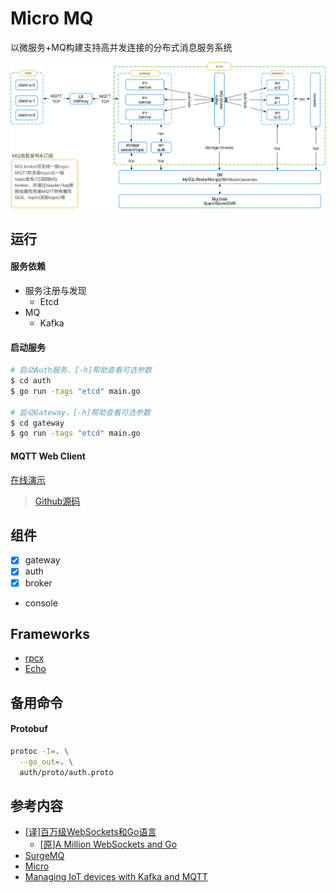 # Micro MQ
以微服务+MQ构建支持高并发连接的分布式消息服务系统

![micro-mq](/doc/img/architecture.jpg "micro-mq")

## 运行
#### 服务依赖
- 服务注册与发现
    - Etcd
- MQ
    - Kafka
    
#### 启动服务
```bash
# 启动Auth服务，[-h]帮助查看可选参数
$ cd auth
$ go run -tags "etcd" main.go

# 启动Gateway，[-h]帮助查看可选参数
$ cd gateway
$ go run -tags "etcd" main.go
```

#### MQTT Web Client
[在线演示](http://mqtt-client.hbchen.com/)
> [Github源码](https://github.com/hb-chen/hivemq-mqtt-web-client)

## 组件
- [x] gateway
- [x] auth
- [x] broker
- console

## Frameworks
- [rpcx](https://github.com/smallnest/rpcx)
- [Echo](https://github.com/labstack/echo)

## 备用命令
#### Protobuf
```bash
protoc -I=. \
  --go_out=. \
  auth/proto/auth.proto
```

## 参考内容
- [[译]百万级WebSockets和Go语言](http://xiecode.cn/post/cn_06_a_million_websockets_and_go/)
    - [[原]A Million WebSockets and Go](https://medium.freecodecamp.org/million-websockets-and-go-cc58418460bb)
- [SurgeMQ](https://github.com/surgemq/surgemq)
- [Micro](http://github.com/micro)
- [Managing IoT devices with Kafka and MQTT](https://www.ibm.com/blogs/bluemix/2017/01/managing-iot-devices-with-kafka-and-mqtt/)